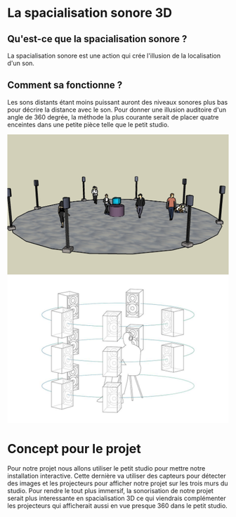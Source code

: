 # La spacialisation sonore 3D

## Qu'est-ce que la spacialisation sonore ?
La spacialisation sonore est une action qui crée l'illusion de la localisation d'un son.

## Comment sa fonctionne ?
Les sons distants étant moins puissant auront des niveaux sonores plus bas pour décrire la distance avec le son. Pour donner une illusion auditoire d'un angle de 360 degrée, la méthode la plus courante serait de placer quatre enceintes dans une petite pièce telle que le petit studio.

![audio](img/schema.jpg)
![audio_schema](img/audio_schema.jpg)

# Concept pour le projet
Pour notre projet nous allons utiliser le petit studio pour mettre notre installation interactive. Cette dernière va utiliser des capteurs pour détecter des images et les projecteurs pour afficher notre projet sur les trois murs du studio. Pour rendre le tout plus immersif, la sonorisation de notre projet serait plus interessante en spacialisation 3D ce qui viendrais complémenter les projecteurs qui afficherait aussi en vue presque 360 dans le petit studio.
